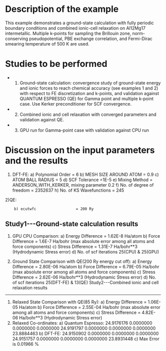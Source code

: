 Description of the example
==========================
This example demonstrates a ground-state calculation with fully periodic boundary conditions and combined ionic-cell relaxation on Al12Mg17 intermetallic. Multiple k-points for sampling the Brillouin zone, norm-conserving pseudopotential, PBE exchange correlation, and Fermi-Dirac smearing temperature of 500 K are used.

Studies to be performed
=======================
* 1) Ground-state calculation: convergence study of ground-state energy and ionic forces to reach chemical accuracy (see examples 1 and 2) with respect to FE discretization and k-points, and validation against QUANTUM ESPRESSO (QE) for Gamma point and multiple k-point case. Use Kerker preconditioner for SCF convergence.
* 2) Combined ionic and cell relaxation with converged parameters and validation against QE.
* 3) GPU run for Gamma-point case with validation against CPU run


Discussion on the input parameters and the results
==================================================
1) DFT-FE:
        a) Polynomial Order      = 6
        b) MESH SIZE AROUND ATOM  = 0.9
        c) ATOM BALL RADIUS         = 5
        d) SCF Tolerance            =1E-5
        e) Mixing Method            = ANDERSON_WITH_KERKER, mixing parameter 0.2
        f) No. of degree of freedom = 2352637
        h) No. of KS Wavefunctions = 245
        
2)QE:  

        b) ecutwfc                  = 200 Ry
Study1---Ground-state calculation results
--------------------------------
1) GPU CPU Comparison:
    a) Energy Difference = 1.62E-8 Ha/atom
    b) Force Difference = 1.6E-7 Ha/bohr (max absolute error among all atoms and force components)
    c) Stress Difference = 1.31E-7 Ha/bohr**3 (Hydrodynamic Stress error)
    d) No. of scf iterations 25(CPU) & 25(GPU)

2) Ground State Comparison with QE(200 Ry energy cut off):
    a) Energy Difference = 2.80E-06 Ha/atom
    b) Force Difference = 6.79E-05 Ha/bohr (max absolute error among all atoms and force components)
    c) Stress Difference = 2.62E-06 Ha/bohr**3 (Hydrodynamic Stress error)
    d) No. of scf iterations 25(DFT-FE) & 13(QE)
Study2---Combined ionic and cell relaxation results
------------------------
1) Relaxed State Comparison with QE(85 Ry):
    a) Energy Difference = 1.06E-05 Ha/atom
    b) Force Difference = 2.55E-04 Ha/bohr (max absolute error among all atoms and force components)
    c) Stress Difference = 4.82E-06 Ha/bohr**3 (Hydrodynamic Stress error)
2) Relaxed Co-ordinates:
    a) Quantum Espresso:
                        24.9176176	0.0000000	0.0000000
                        0.0000000	24.9191797	0.0000000
                        0.0000000	0.0000000	23.8884463
    b) DFT-FE:
                        24.9150902	0.0000000	0.0000000
                        0.0000000	24.9151757	0.0000000
                        0.0000000	0.0000000	23.8931448
    c) Max Error is 0.01966 %                     
                    

